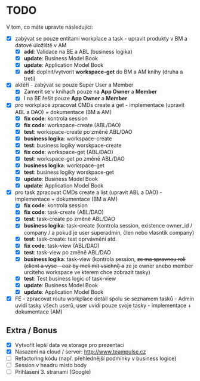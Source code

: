 # TODO

V tom, co máte upravte následující:

- [x] zabývat se pouze entitami workplace a task - upravit produkty v BM a datové úložiště v AM
  - [x] **add**: Validace na BE a ABL (business logika)
  - [x] **update**: Business Model Book
  - [x]  **update**: Application Model Book
  - [x] **add**: doplnit/vytvorit **workspace-get** do BM a AM knihy (druha a treti)
- [x] aktéři - zabývat se pouze Super User a Member
  - [x] Zamerit se v knihach pouze na **App Owner** a **Member**
  - [x] I na BE řešit pouze **App Owner** a **Member**
- [x] pro workplace zpracovat CMDs create a get - implementace (upravit ABL a DAO) + dokumentace (BM a AM)
  - [x] **fix code**: kontrola session
  - [x] **fix code**: workspace-create (ABL/DAO)
  - [x] **test**: workspace-create po změně ABL/DAO
  - [x] **business logika**: workspace-create
  - [x] **test**: business logiky worskpace-create
  - [x] **fix code**: workspace-get (ABL/DAO)
  - [x] **test**: workspace-get po změně ABL/DAO
  - [x] **business logika**: workspace-get
  - [x] **test**: business logiky worskpace-get
  - [x] **update**: Business Model Book
  - [x] **update**: Application Model Book
- [x] pro task zpracovat CMDs create a list (upravit ABL a DAO) - implementace + dokumentace (BM a AM)
  - [x] **fix code**: kontrola session
  - [x] **fix code**: task-create (ABL/DAO)
  - [x] **test**: task-create po změně ABL/DAO
  - [x] **business logika**: task-create (kontrola session, existence owner_id / company / a pokud je user superadmin, člen nebo vlasntík company)
  - [x] **test**: task-create: test oprvávnění atd.
  - [x] **fix code**: task-view (ABL/DAO)
  - [x] **test**: task-view po změně ABL/DAO
  - [x] **business logika**: task-view (kontrola session, ~~ze ma spravnou roli (client a vyse - coz by meli mit vsichni) a~~ ze je owner anebo member urciteho workspace ve kterem chce zobrazit tasky)
  - [x] **test**: Test business logic of task-view
  - [x] **update**: Business Model Book
  - [x] **update**: Application Model Book
- [x] FE - zpracovat routu workplace detail spolu se seznamem tasků - Admin uvidí tasky všech userů, user uvidí pouze svoje tasky - implementace + dokumentace (AM)

## Extra / Bonus

- [x] Vytvořit lepší data ve storage pro prezentaci
- [x] Nasazeni na cloud / server: http://www.teampulse.cz
- [ ] Refactoring kódu (např. přehlednější podmínky v business logice)
- [ ] Session v headru misto body
- [ ] Prihlaseni 3. stranami (Google)
